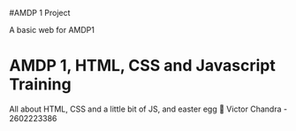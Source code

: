 
#AMDP 1 Project

A basic web for AMDP1
# AMDP 1, HTML, CSS and Javascript Training
All about HTML, CSS and a little bit of JS, and easter egg :rocket:
Victor Chandra - 2602223386